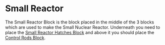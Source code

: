 Small Reactor
=============

The Small Reactor Block is the block placed in the middle of the 3 blocks which are used to make the Small Nuclear Reactor.
Underneath you need to place the [Small Reactor Hatches Block](small_reactor_hatches.md) and above it you should place the [Control Rods Block](control_rods.md).